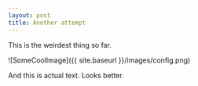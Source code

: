 ```yaml
---
layout: post
title: Another attempt
---
```


This is the weirdest thing so far.

![SomeCoolImage]({{ site.baseurl }}/images/config.png)

<!--more-->

And this is actual text. Looks better.
